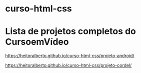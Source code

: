 # curso-html-css


<h1>Lista de projetos completos do CursoemVídeo</h1>


https://heitoralberto.github.io/curso-html-css/projeto-android/

https://heitoralberto.github.io/curso-html-css/projeto-cordel/
 
